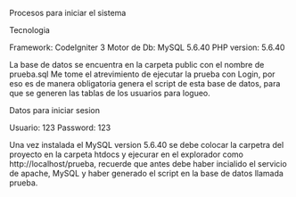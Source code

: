 Procesos para iniciar el sistema


Tecnologia

Framework: CodeIgniter 3
Motor de Db: MySQL 5.6.40
PHP version: 5.6.40

La base de datos se encuentra en la carpeta public con el nombre de prueba.sql
Me tome el atrevimiento de ejecutar la prueba con Login, por eso es de manera obligatoria genera el script de esta base de datos, para que se generen las tablas de los usuarios para logueo.

Datos para iniciar sesion

Usuario: 123
Password: 123

Una vez instalada el MySQL version 5.6.40 se debe colocar la carpetra del proyecto en la carpeta htdocs y ejecurar en el explorador como http://localhost/prueba, recuerde que antes debe haber incialido el servicio de apache, MySQL y haber generado el script en la base de datos llamada prueba.



